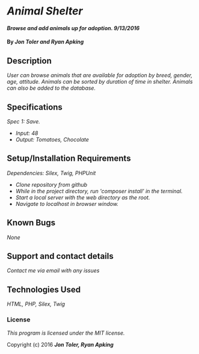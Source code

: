 # _Animal Shelter_

#### _Browse and add animals up for adoption. 9/13/2016_

#### By _**Jon Toler and Ryan Apking**_

## Description

_User can browse animals that are available for adoption by breed, gender, age, attitude. Animals can be sorted by duration of time in shelter. Animals can also be added to the database._

## Specifications

_Spec 1: Save._
* _Input: 48_
* _Output: Tomatoes, Chocolate_


## Setup/Installation Requirements

_Dependencies: Silex, Twig, PHPUnit_

* _Clone repository from github_
* _While in the project directory, run 'composer install' in the terminal._
* _Start a local server with the web directory as the root._
* _Navigate to localhost in browser window._

## Known Bugs

_None_

## Support and contact details

_Contact me via email with any issues_

## Technologies Used

_HTML, PHP, Silex, Twig_

### License

*This program is licensed under the MIT license.*

Copyright (c) 2016 **_Jon Toler, Ryan Apking_**
